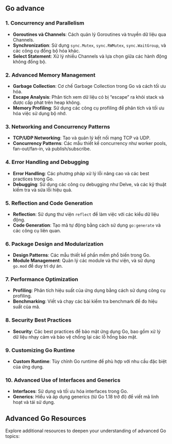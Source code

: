## Go advance

### 1. **Concurrency and Parallelism**
   - **Goroutines và Channels**: Cách quản lý Goroutines và truyền dữ liệu qua Channels.
   - **Synchronization**: Sử dụng `sync.Mutex`, `sync.RWMutex`, `sync.WaitGroup`, và các công cụ đồng bộ hóa khác.
   - **Select Statement**: Xử lý nhiều Channels và lựa chọn giữa các hành động không đồng bộ.

### 2. **Advanced Memory Management**
   - **Garbage Collection**: Cơ chế Garbage Collection trong Go và cách tối ưu hóa.
   - **Escape Analysis**: Phân tích xem dữ liệu có bị “escape” ra khỏi stack và được cấp phát trên heap không.
   - **Memory Profiling**: Sử dụng các công cụ profiling để phân tích và tối ưu hóa việc sử dụng bộ nhớ.

### 3. **Networking and Concurrency Patterns**
   - **TCP/UDP Networking**: Tạo và quản lý kết nối mạng TCP và UDP.
   - **Concurrency Patterns**: Các mẫu thiết kế concurrency như worker pools, fan-out/fan-in, và publish/subscribe.

### 4. **Error Handling and Debugging**
   - **Error Handling**: Các phương pháp xử lý lỗi nâng cao và các best practices trong Go.
   - **Debugging**: Sử dụng các công cụ debugging như Delve, và các kỹ thuật kiểm tra và sửa lỗi hiệu quả.

### 5. **Reflection and Code Generation**
   - **Reflection**: Sử dụng thư viện `reflect` để làm việc với các kiểu dữ liệu động.
   - **Code Generation**: Tạo mã tự động bằng cách sử dụng `go:generate` và các công cụ liên quan.

### 6. **Package Design and Modularization**
   - **Design Patterns**: Các mẫu thiết kế phần mềm phổ biến trong Go.
   - **Module Management**: Quản lý các module và thư viện, và sử dụng `go.mod` để duy trì dự án.

### 7. **Performance Optimization**
   - **Profiling**: Phân tích hiệu suất của ứng dụng bằng cách sử dụng công cụ profiling.
   - **Benchmarking**: Viết và chạy các bài kiểm tra benchmark để đo hiệu suất của mã.

### 8. **Security Best Practices**
   - **Security**: Các best practices để bảo mật ứng dụng Go, bao gồm xử lý dữ liệu nhạy cảm và bảo vệ chống lại các lỗ hổng bảo mật.

### 9. **Customizing Go Runtime**
   - **Custom Runtime**: Tùy chỉnh Go runtime để phù hợp với nhu cầu đặc biệt của ứng dụng.

### 10. **Advanced Use of Interfaces and Generics**
   - **Interfaces**: Sử dụng và tối ưu hóa interfaces trong Go.
   - **Generics**: Hiểu và áp dụng generics (từ Go 1.18 trở đi) để viết mã linh hoạt và tái sử dụng.

## Advanced Go Resources

Explore additional resources to deepen your understanding of advanced Go topics:





